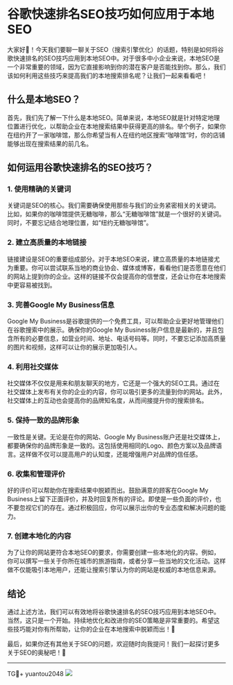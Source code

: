 # 谷歌快速排名SEO技巧如何应用于本地SEO

大家好👋！今天我们要聊一聊关于SEO（搜索引擎优化）的话题，特别是如何将谷歌快速排名的SEO技巧应用到本地SEO中。对于很多中小企业来说，本地SEO是一个非常重要的领域，因为它直接影响到你的潜在客户是否能找到你。那么，我们该如何利用这些技巧来提高我们的本地搜索排名呢？让我们一起来看看吧！

## 什么是本地SEO？

首先，我们先了解一下什么是本地SEO。简单来说，本地SEO就是针对特定地理位置进行优化，以帮助企业在本地搜索结果中获得更高的排名。举个例子，如果你在纽约开了一家咖啡馆，那么你希望当有人在纽约地区搜索“咖啡馆”时，你的店铺能够出现在搜索结果的前几名。

## 如何运用谷歌快速排名的SEO技巧？

### 1. 使用精确的关键词

关键词是SEO的核心。我们需要确保使用那些与我们的业务紧密相关的关键词。比如，如果你的咖啡馆提供无糖咖啡，那么“无糖咖啡馆”就是一个很好的关键词。同时，不要忘记结合地理位置，如“纽约无糖咖啡馆”。

### 2. 建立高质量的本地链接

链接建设是SEO的重要组成部分。对于本地SEO来说，建立高质量的本地链接尤为重要。你可以尝试联系当地的商业协会、媒体或博客，看看他们是否愿意在他们的网站上提到你的企业。这样的链接不仅会提高你的信誉度，还会让你在本地搜索中更容易被找到。

### 3. 完善Google My Business信息

Google My Business是谷歌提供的一个免费工具，可以帮助企业更好地管理他们在谷歌搜索中的展示。确保你的Google My Business账户信息是最新的，并且包含所有的必要信息，如营业时间、地址、电话号码等。同时，不要忘记添加高质量的图片和视频，这样可以让你的展示更加吸引人。

### 4. 利用社交媒体

社交媒体不仅仅是用来和朋友聊天的地方，它还是一个强大的SEO工具。通过在社交媒体上发布有关你的企业的内容，你可以吸引更多的流量到你的网站。此外，社交媒体上的互动也会提高你的品牌知名度，从而间接提升你的搜索排名。

### 5. 保持一致的品牌形象

一致性是关键。无论是在你的网站、Google My Business账户还是社交媒体上，都要确保你的品牌形象是一致的。这包括使用相同的Logo、颜色方案以及品牌语言。这样做不仅可以提高用户的认知度，还能增强用户对品牌的信任感。

### 6. 收集和管理评价

好的评价可以帮助你在搜索结果中脱颖而出。鼓励满意的顾客在Google My Business上留下正面评价，并及时回复所有的评论。即使是一些负面的评价，也不要忽视它们的存在。通过积极回应，你可以展示出你的专业态度和解决问题的能力。

### 7. 创建本地化的内容

为了让你的网站更符合本地SEO的要求，你需要创建一些本地化的内容。例如，你可以撰写一些关于你所在城市的旅游指南，或者分享一些当地的文化活动。这样做不仅能吸引本地用户，还能让搜索引擎认为你的网站是权威的本地信息来源。

## 结论

通过上述方法，我们可以有效地将谷歌快速排名的SEO技巧应用到本地SEO中。当然，这只是一个开始。持续地优化和改进你的SEO策略是非常重要的。希望这些技巧能对你有所帮助，让你的企业在本地搜索中脱颖而出！🚀

最后，如果你还有其他关于SEO的问题，欢迎随时向我提问！我们一起探讨更多关于SEO的奥秘吧！🌟

---

TG💪+ yuantou2048  ![](https://github.com/user-attachments/assets/42a5a4a5-fea9-4a1d-8aa0-73e57e430cca)
